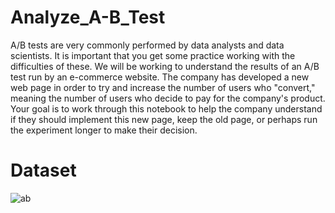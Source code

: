 # Analyze_A-B_Test
A/B tests are very commonly performed by data analysts and data scientists. It is important that you get some practice working with the difficulties of these. We will be working to understand the results of an A/B test run by an e-commerce website. The company has developed a new web page in order to try and increase the number of users who "convert," meaning the number of users who decide to pay for the company's product. Your goal is to work through this notebook to help the company understand if they should implement this new page, keep the old page, or perhaps run the experiment longer to make their decision.
# Dataset
![ab](https://user-images.githubusercontent.com/56741841/140409309-41f8b0d7-d34b-454b-b07f-f9d5e8e54856.PNG)
